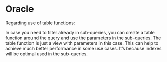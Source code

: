 # Oracle

Regarding use of table functions:

In case you need to filter already in sub-queries, you can create a table function around the query and use the parameters in the sub-queries. The table function is just a view with parameters in this case. This can help to achieve much better performance in some use cases. It’s because indexes will be optimal used in the sub-queries.